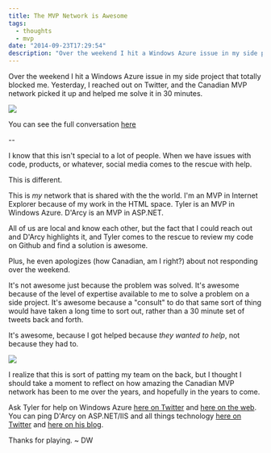 ```yaml
---
title: The MVP Network is Awesome
tags:
  - thoughts
  - mvp
date: "2014-09-23T17:29:54"
description: "Over the weekend I hit a Windows Azure issue in my side project that totally blocked me. Yesterday, I reached out on Twitter, and the Canadian MVP network picked it up and helped me solve it in 30 minutes."
---
```


[1]: azuretwitter_2014-09-22.png
[2]: mvp_horizontal_fullcolor.png

Over the weekend I hit a Windows Azure issue in my side project that totally blocked me. Yesterday, I reached out on Twitter, and the Canadian MVP network picked it up and helped me solve it in 30 minutes.

![][1]

You can see the full conversation [here](https://twitter.com/davidwesst/status/514077951168897025)

--

I know that this isn't special to a lot of people. When we have issues with code, products, or whatever, social media comes to the rescue with help.

This is different.

This is _my_ network that is shared with the the world. I'm an MVP in Internet Explorer because of my work in the HTML space. Tyler is an MVP in Windows Azure. D'Arcy is an MVP in ASP.NET.

All of us are local and know each other, but the fact that I could reach out and D'Arcy highlights it, and Tyler comes to the rescue to review my code on Github and find a solution is awesome. 

Plus, he even apologizes (how Canadian, am I right?) about not responding over the weekend.

It's not awesome just because the problem was solved. It's awesome because of the level of expertise available to me to solve a problem on a side project. It's awesome because a "consult" to do that same sort of thing would have taken a long time to sort out, rather than a 30 minute set of tweets back and forth.

It's awesome, because I got helped because _they wanted to help_, not because they had to.

![][2]

I realize that this is sort of patting my team on the back, but I thought I should take a moment to reflect on how amazing the Canadian MVP network has been to me over the years, and hopefully in the years to come.

Ask Tyler for help on Windows Azure [here on Twitter](https://twitter.com/tyler_gd) and [here on the web](http://blog.tylerdoerksen.com/). You can ping D'Arcy on ASP.NET/IIS and all things technology [here on Twitter](https://twitter.com/Darcy_Lussier) and [here on his blog](http://geekswithblogs.net/dlussier/Default.aspx).

Thanks for playing. ~ DW
